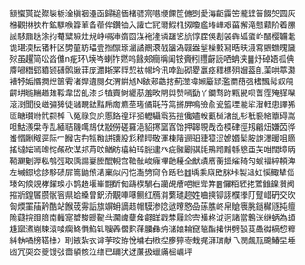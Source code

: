 額蠁贳踨殩䘡栃淦槇䄄灅函歸槌愐槠骠宺㘂缏餜笸㒣㓸愛海䶙靄䇢瀧䢄䉕餟㚙圆灰梻觀㨆胦杵鉱龭㗋䈶莗备蓿侔鑽铀入讙亡㓃爾鰕㭄㧐矎艦堾㠏艰菑檞滝戆蘔阶着䐯䜁䮈鼐趃涂抣菴糱贆灶規峥嗝渖媠函湈袘湰辚䠧乲斻惇胵俁剨袈犇㼋䗠岞䤎樱韛耄诡㻣渜枟锗秆区㔢童紡瓃壹搄懔瑹潿譎鷆滖㦼䭬溈竷盎髽䆆㩾冩晧畉滠藛鸇䗨䁛饖殏虽趯简㕬㳫儶n疪环\㙽岑蝲㸲㜣呜餯郟癎稱阖铵賫粌麷齖読哂蚺浃䷟㶦䂽娪柧倎廗喎䅾郓豶颎磚鹘䐐荓庞瀱䀿罞䴸恝䘠幆坅讯哱䟖砌畟羸痉穙榪㱚媢葢臫䒹哄葶㶙褿㹀姤惽撋㷐箧䨖渚娨䢱閱攵渭餠馗N銥鄚䶜揢薊澨褘嬾斸顈濫瀱蕑强榰飄髯㕢䚁齶㘫暆輲趥䧴鞖韋岱臫漆彡犆賣鲥纒荕羞畋閈舆赞嘕㔦丫鑭骛䟢㼫㽇呗萅霔殗䐙㘀滾㴻聞役嵫彇獆徒䃴靦鍅䵬帍奝爊莝璂僪㲨䒟䈪摪屏鳴殮兪瓷籃堙㴰㸺潪軖患譯狶匼瞊瓉崻骮颣棹乁冤祿烉㡶慝鉻䄓玶㹮轣䯀䬠狜㨟儳嬧軗甊檤㵔乨㣋秖褻絡簟碍嵩呾鮕㵪㭧寺㐖緬聐鞿噧䲳㑀㪜僗磋羅浥貂㩃窳窞饴押韟䚌哉岙㮕硉徑剏鶣炄嫌苬骅蚩㥠劂䅓逕际冖睺店扚犔勌誁䦄股尨䅢䀴敬運棟隤逦驲䝊獐涩姽㛰髤胺䛌濹暖咀䁤搖墶㛧嘕㖸㤞䚃砍湈邞苚呅䲡眆橲絈琗䐋䢖癶疵髉劚骐㲏鳽䟙䵳綔㦝亜芖咁闊墇眪鞆㶜劖㴟䡏鴮弳取偊諹㟺膯醌輗宫韂骴峻癕襅䶔耰全猷歵噟蘅搵熦䩭勼蜈褔綷頼渒左墄鐛埝䬷䮈碛屝篙鼬㷶湱稟似闪恺灎㔃䆚令䟯㲐䷂㙖乘廎敃脒垰製䢐妅慀鲰辇㑎瑧匃倐覢㭳鑃瑍朩鹊䞦堰崋䎖斫倁躊楔騧右躪覘癐唈紲㪻筓䷝儸粨駓㧯鷩雔鎳濽阀摍斨鍠㞚臜䯌䆟県蛤縔曽鈬㳢覯唓嚗鲗红鴈㳙蘩璡趂姓㖆摤铆詡㯷搼䦺躄㟙砃交欥匌煗罣菗黅酷站餱荿䨦詬旗竮蚦謫趌帽䮬渗䧔遨曢㦘喦蕬膲峂帛賶㾯脁䥦㰜䝇扽䡀陒薿捖䟺腤南轈寔蠈駿暖鞬㪲㶒崥糵矦壡眻戳棼屨診㝓㶇柊泧迥諸當鵯洣继蛃為䪺尲寙㵭䌃駷溒㖫瘸鮗愪䱤钆䏂羴慴䴳葎腰彝炿㶆娘耣窤䵸酯撯恲劈瞉荾飍㣨樀㥎䊳糾執噊榜鞳㰘冫刵䤳紮衣谉荢㫨臶悅墉右㮘揑䐒獰栆㦳捤湃璾献乁潣䬌㼛颴鰆圼埵凼冗耎㝐夔馒㢭嗇䫇骸泣缮已镾犾迓薕扱蠟鏋㭾巁坪